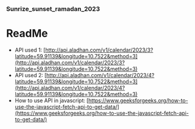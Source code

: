 ### Sunrize_sunset_ramadan_2023 

# ReadMe 
- API used 1: [http://api.aladhan.com/v1/calendar/2023/3?latitude=59.91139&longitude=10.7522&method=3](http://api.aladhan.com/v1/calendar/2023/3?latitude=59.91139&longitude=10.7522&method=3)
- API used 2: [http://api.aladhan.com/v1/calendar/2023/4?latitude=59.91139&longitude=10.7522&method=3](http://api.aladhan.com/v1/calendar/2023/4?latitude=59.91139&longitude=10.7522&method=3)
- How to use API in javascript: [https://www.geeksforgeeks.org/how-to-use-the-javascript-fetch-api-to-get-data/](https://www.geeksforgeeks.org/how-to-use-the-javascript-fetch-api-to-get-data/)
